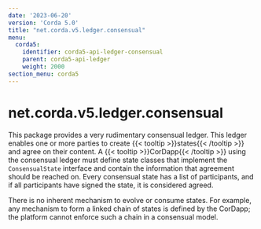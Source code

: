 ```yaml
---
date: '2023-06-20'
version: 'Corda 5.0'
title: "net.corda.v5.ledger.consensual"
menu:
  corda5:
    identifier: corda5-api-ledger-consensual
    parent: corda5-api-ledger
    weight: 2000
section_menu: corda5
---
```

# net.corda.v5.ledger.consensual

This package provides a very rudimentary consensual ledger. This ledger enables one or more parties to create {{< tooltip >}}states{{< /tooltip >}} and agree on their content.
A {{< tooltip >}}CorDapp{{< /tooltip >}} using the consensual ledger must define state classes that implement the `ConsensualState` interface and contain the information that
agreement should be reached on.
Every consensual state has a list of participants, and if all participants have signed the state, it is considered agreed. 

There is no inherent mechanism to evolve or consume states. For example, any mechanism to form a linked chain of states is defined by the CorDapp; the platform cannot enforce such a chain in a consensual model.